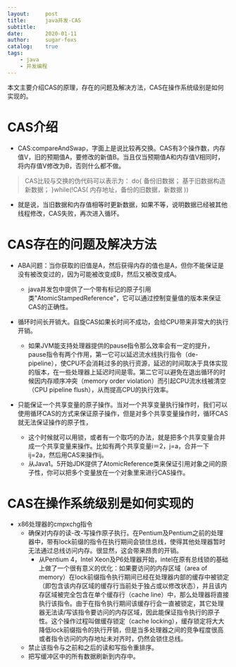 ```yaml
---
layout:     post
title:      java并发-CAS
subtitle:   
date:       2020-01-11
author:     sugar-foxs
catalog: 	true
tags:
    - java
    - 并发编程
---
```


本文主要介绍CAS的原理，存在的问题及解决方法，CAS在操作系统级别是如何实现的。

<!-- more -->

# CAS介绍

- CAS:compareAndSwap，字面上是说比较再交换。CAS有3个操作数，内存值V，旧的预期值A，要修改的新值B。当且仅当预期值A和内存值V相同时，将内存值V修改为B，否则什么都不做。

> CAS比较与交换的伪代码可以表示为：
do{
    备份旧数据；
    基于旧数据构造新数据；
}while(!CAS( 内存地址，备份的旧数据，新数据 ))

- 就是说，当旧数据和内存值相等时更新数据，如果不等，说明数据已经被其他线程修改，CAS失败，再次进入循环。

# CAS存在的问题及解决方法

- ABA问题：当你获取的旧值是A，然后获得内存的值也是A，但你不能保证是没有被改变过的，因为可能被改变成B，然后又被改变成A。
    - java并发包中提供了一个带有标记的原子引用类"AtomicStampedReference"，它可以通过控制变量值的版本来保证CAS的正确性。

- 循环时间长开销大。自旋CAS如果长时间不成功，会给CPU带来非常大的执行开销。
    - 如果JVM能支持处理器提供的pause指令那么效率会有一定的提升，pause指令有两个作用，第一它可以延迟流水线执行指令（de-pipeline），使CPU不会消耗过多的执行资源，延迟的时间取决于具体实现的版本，在一些处理器上延迟时间是零。第二它可以避免在退出循环的时候因内存顺序冲突（memory order violation）而引起CPU流水线被清空（CPU pipeline flush），从而提高CPU的执行效率。

- 只能保证一个共享变量的原子操作。当对一个共享变量执行操作时，我们可以使用循环CAS的方式来保证原子操作，但是对多个共享变量操作时，循环CAS就无法保证操作的原子性，
    - 这个时候就可以用锁，或者有一个取巧的办法，就是把多个共享变量合并成一个共享变量来操作。比如有两个共享变量i＝2，j=a，合并一下ij=2a，然后用CAS来操作ij。
    - 从Java1。5开始JDK提供了AtomicReference类来保证引用对象之间的原子性，你可以把多个变量放在一个对象里来进行CAS操作。

# CAS在操作系统级别是如何实现的
- x86处理器的cmpxchg指令
    - 确保对内存的读-改-写操作原子执行。在Pentium及Pentium之前的处理器中，带有lock前缀的指令在执行期间会锁住总线，使得其他处理器暂时无法通过总线访问内存。很显然，这会带来昂贵的开销。
        - 从Pentium 4，Intel Xeon及P6处理器开始，intel在原有总线锁的基础上做了一个很有意义的优化：如果要访问的内存区域（area of memory）在lock前缀指令执行期间已经在处理器内部的缓存中被锁定（即包含该内存区域的缓存行当前处于独占或以修改状态），并且该内存区域被完全包含在单个缓存行（cache line）中，那么处理器将直接执行该指令。由于在指令执行期间该缓存行会一直被锁定，其它处理器无法读/写该指令要访问的内存区域，因此能保证指令执行的原子性。这个操作过程叫做缓存锁定（cache locking），缓存锁定将大大降低lock前缀指令的执行开销，但是当多处理器之间的竞争程度很高或者指令访问的内存地址未对齐时，仍然会锁住总线。
    - 禁止该指令与之前和之后的读和写指令重排序。
    - 把写缓冲区中的所有数据刷新到内存中。